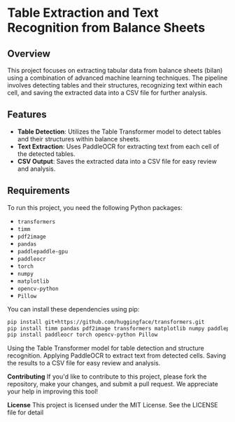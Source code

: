 # Table Extraction and Text Recognition from Balance Sheets

## Overview
This project focuses on extracting tabular data from balance sheets (bilan) using a combination of advanced machine learning techniques. The pipeline involves detecting tables and their structures, recognizing text within each cell, and saving the extracted data into a CSV file for further analysis.

## Features
- **Table Detection**: Utilizes the Table Transformer model to detect tables and their structures within balance sheets.
- **Text Extraction**: Uses PaddleOCR for extracting text from each cell of the detected tables.
- **CSV Output**: Saves the extracted data into a CSV file for easy review and analysis.

## Requirements
To run this project, you need the following Python packages:

- `transformers`
- `timm`
- `pdf2image`
- `pandas`
- `paddlepaddle-gpu`
- `paddleocr`
- `torch`
- `numpy`
- `matplotlib`
- `opencv-python`
- `Pillow`

You can install these dependencies using pip:

```bash
pip install git+https://github.com/huggingface/transformers.git
pip install timm pandas pdf2image transformers matplotlib numpy paddlepaddle-gpu==2.5.1.post112 -f https://www.paddlepaddle.org.cn/whl/stable.html
pip install paddleocr torch opencv-python Pillow
```
Using the Table Transformer model for table detection and structure recognition.
Applying PaddleOCR to extract text from detected cells.
Saving the results to a CSV file for easy review and analysis.

**Contributing**
If you'd like to contribute to this project, please fork the repository, make your changes, and submit a pull request. We appreciate your help in improving this tool!

**License**
This project is licensed under the MIT License. See the LICENSE file for detail
